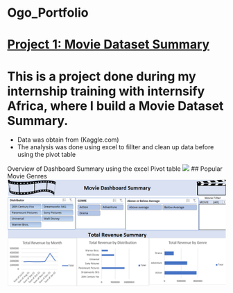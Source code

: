 # Ogo_Portfolio
# [Project 1: Movie Dataset Summary](https://ogomatthew.github.io/Ogo_Portfolio/Movie-Dataset-Summary)

# This is a project done during my internship training with internsify Africa, where I build a Movie Dataset Summary.

* Data was obtain from (Kaggle.com)
* The analysis was done using excel to fillter and clean up data before using the pivot table

Overview of Dashboard Summary using the excel Pivot table ![](Caputure.PNG)  ## Popular Movie Genres ![](Capture.PNG)

